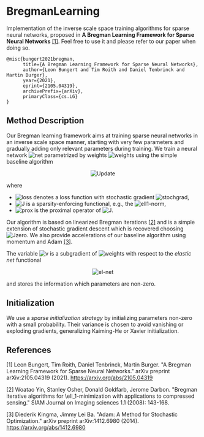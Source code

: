 # BregmanLearning
Implementation of the inverse scale space training algorithms for sparse neural networks, proposed in **A Bregman Learning Framework for Sparse Neural Networks** [[1]](#1).
Feel free to use it and please refer to our paper when doing so.
```
@misc{bungert2021bregman,
      title={A Bregman Learning Framework for Sparse Neural Networks}, 
      author={Leon Bungert and Tim Roith and Daniel Tenbrinck and Martin Burger},
      year={2021},
      eprint={2105.04319},
      archivePrefix={arXiv},
      primaryClass={cs.LG}
}
```

## Method Description
Our Bregman learning framework aims at training sparse neural networks in an inverse scale space manner, starting with very few parameters and gradually adding only relevant parameters during training. We train a neural network <img src="https://latex.codecogs.com/svg.latex?f_\theta:\mathcal{X}\rightarrow\mathcal{Y}" title="net"/> parametrized by weights <img src="https://latex.codecogs.com/svg.latex?\theta" title="weights"/> using the simple baseline algorithm
<p align="center">
      <img src="https://latex.codecogs.com/svg.latex?\begin{cases}v\gets\,v-\tau\hat{\nabla}\mathcal{L}(\theta),\\\theta\gets\mathrm{prox}_{\delta\,J}(\delta\,v),\end{cases}" title="Update" />
</p>

where 
* <img src="https://latex.codecogs.com/svg.latex?\mathcal{L}" title="loss"/> denotes a loss function with stochastic gradient <img src="https://latex.codecogs.com/svg.latex?\hat{\nabla}\mathcal{L}" title="stochgrad"/>,
* <img src="https://latex.codecogs.com/svg.latex?J" title="J"/> is a sparsity-enforcing functional, e.g., the <img src="https://latex.codecogs.com/svg.latex?\ell_1" title="ell1"/>-norm,
* <img src="https://latex.codecogs.com/svg.latex?\mathrm{prox}_{\delta\,J}" title="prox"/> is the proximal operator of <img src="https://latex.codecogs.com/svg.latex?J" title="J"/>.

Our algorithm is based on linearized Bregman iterations [[2]](#2) and is a simple extension of stochastic gradient descent which is recovered choosing <img src="https://latex.codecogs.com/svg.latex?J=0" title="Jzero"/>. We also provide accelerations of our baseline algorithm using momentum and Adam [[3]](#3). 

The variable <img src="https://latex.codecogs.com/svg.latex?v" title="v"/> is a subgradient of <img src="https://latex.codecogs.com/svg.latex?\theta" title="weights"/> with respect to the *elastic net* functional 

<p align="center">
      <img src="https://latex.codecogs.com/svg.latex?J_\delta(\theta)=J(\theta)+\frac1\delta\|\theta\|^2." title="el-net"/>
</p>

and stores the information which parameters are non-zero.

## Initialization

We use a *sparse initialization strategy* by initializing parameters non-zero with a small probability.
Their variance is chosen to avoid vanishing or exploding gradients, generalizing Kaiming-He or Xavier initialization.

## References
<a id="1">[1]</a> Leon Bungert, Tim Roith, Daniel Tenbrinck, Martin Burger. "A Bregman Learning Framework for Sparse Neural Networks." arXiv preprint arXiv:2105.04319 (2021). https://arxiv.org/abs/2105.04319

<a id="2">[2]</a> Woatao Yin, Stanley Osher, Donald Goldfarb, Jerome Darbon. "Bregman iterative algorithms for \ell_1-minimization with applications to compressed sensing." SIAM Journal on Imaging sciences 1.1 (2008): 143-168.

<a id="3">[3]</a> Diederik Kingma, Jimmy Lei Ba. "Adam: A Method for Stochastic Optimization." arXiv preprint arXiv:1412.6980 (2014). https://arxiv.org/abs/1412.6980
